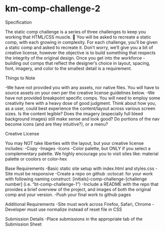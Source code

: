 # km-comp-challenge-2

Specification

The static comp challenge is a series of three challenges to keep you working that HTML/CSS muscle. :muscle: You will be asked to recreate a static comp, with each growing in complexity. For each challenge, you’ll be given a static comp and asked to recreate it. Don’t worry, we’ll give you a bit of creative license, however the objective is to build something that respects the integrity of the original design. Once you get into the workforce - building out comps that reflect the designer’s choice in layout, spacing, font, imagery, and color to the smallest detail is a requirement.

Things to Note

-We have not provided you with any assets, nor native files. You will have to source assets on your own per the creative license guidelines below.
-We have not provided breakpoint specific comps. You will need to employ some creativity here with a heavy dose of good judgment. Think about how you, as a user, could best experience the content/layout across various screen sizes. Is the content legible? Does the imagery (especially full bleed background images) still make sense and look good? Do portions of the nav become icons (and are they intuitive?), or a menu?

Creative License

You may NOT take liberties with the layout, but your creative license includes:
-Copy
-Images
-Icons
-Color palette, but ONLY if you select a complementary palette. We highly encourage you to visit sites like: material palette or coolors or color-hex

Base Requirements
-Basic static site setup with index.html and styles.css
-Site must be responsive
-Create a repo on github :octocat: for your work with following naming construct: [initials]-comp-challenge-[challenge number] (i.e. “bt-comp-challenge-1”)
-Include a README with the repo that provides a brief overview of the project, and images of both the original comp and your version.
-Push your final work to github pages

Additional Requirements
-Site must work across Firefox, Safari, Chrome
-Developer must use normalize instead of reset file in CSS

Submission Details
-Place submissions in the appropriate tab of the Submission Sheet
